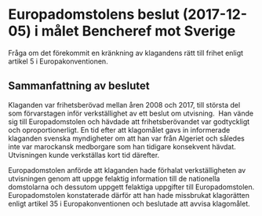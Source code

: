 # Europadomstolens beslut (2017-12-05) i målet Bencheref mot Sverige

Fråga om det förekommit en kränkning av klagandens rätt till frihet enligt artikel 5 i Europakonventionen.

## Sammanfattning av beslutet

Klaganden var frihetsberövad mellan åren 2008 och 2017, till största del som förvarstagen inför verkställighet av ett beslut om utvisning.  Han vände sig till Europadomstolen och hävdade att frihetsberövandet var godtyckligt och oproportionerligt. En tid efter att klagomålet gavs in informerade klaganden svenska myndigheter om att han var från Algeriet och således inte var marockansk medborgare som han tidigare konsekvent hävdat. Utvisningen kunde verkställas kort tid därefter.

Europadomstolen anförde att klaganden hade förhalat verkställigheten av utvisningen genom att uppge felaktig information till de nationella domstolarna och dessutom uppgett felaktiga uppgifter till Europadomstolen. Europadomstolen konstaterade därför att han hade missbrukat klagorätten enligt artikel 35 i Europakonventionen och beslutade att avvisa klagomålet.
